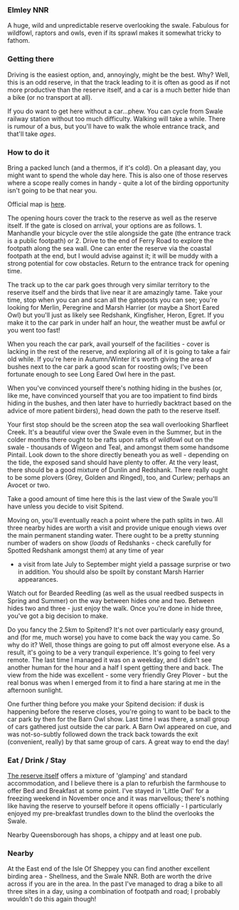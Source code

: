 ### Elmley NNR

A huge, wild and unpredictable reserve overlooking the swale. Fabulous
for wildfowl, raptors and owls, even if its sprawl makes it somewhat
tricky to fathom.

### Getting there

Driving is the easiest option, and, annoyingly, might be the
best. Why? Well, this is an odd reserve, in that the track leading to
it is often as good as if not more productive than the reserve itself,
and a car is a much better hide than a bike (or no transport at
all).

If you do want to get here without a car...phew. You can cycle from
Swale railway station without too much difficulty. Walking will take a
while. There is rumour of a bus, but you'll have to walk the whole
entrance track, and that'll take _ages_.

### How to do it

Bring a packed lunch (and a thermos, if it's cold). On a pleasant day,
you might want to spend the whole day here. This is also one of those
reserves where a scope really comes in handy - quite a lot of the
birding opportunity isn't going to be that near you.

Official map is
[here](https://www.elmleynaturereserve.co.uk/assets/docs/ELMLEY_MAP.pdf).

The opening hours cover the track to the reserve as well as the
reserve itself. If the gate is closed on arrival, your options are as
follows. 1. Manhandle your bicycle over the stile alongside the gate
(the entrance track is a public footpath) or 2. Drive to the end of
Ferry Road to explore the footpath along the sea wall. One can enter
the reserve via the coastal footpath at the end, but I would advise
against it; it will be muddy with a strong potential for cow
obstacles. Return to the entrance track for opening time.

The track up to the car park goes through very similar territory to
the reserve itself and the birds that live near it are amazingly
tame. Take your time, stop when you can and scan all the gateposts you
can see; you're looking for Merlin, Peregrine and Marsh Harrier (or
maybe a Short Eared Owl) but you'll just as likely see Redshank,
Kingfisher, Heron, Egret. If you make it to the car park in under half
an hour, the weather must be awful or you went too fast!

When you reach the car park, avail yourself of the facilities - cover
is lacking in the rest of the reserve, and exploring all of it is
going to take a fair old while. If you're here in Autumn/Winter it's
worth giving the area of bushes next to the car park a good scan for
roosting owls; I've been fortunate enough to see Long Eared Owl here
in the past.

When you've convinced yourself there's nothing hiding in the bushes
(or, like me, have convinced yourself that you are too impatient to
find birds hiding in the bushes, and then later have to hurriedly
backtract based on the advice of more patient birders), head down the
path to the reserve itself.

Your first stop should be the screen atop the sea wall overlooking
Sharfleet Creek. It's a beautiful view over the Swale even in the
Summer, but in the colder months there ought to be rafts upon rafts of
wildfowl out on the swale - thousands of Wigeon and Teal, and amongst
them some handsome Pintail. Look down to the shore directly beneath
you as well - depending on the tide, the exposed sand should have
plenty to offer. At the very least, there should be a good mixture of
Dunlin and Redshank. There really ought to be some plovers (Grey,
Golden and Ringed), too, and Curlew; perhaps an Avocet or two.

Take a good amount of time here this is the last view of the Swale
you'll have unless you decide to visit Spitend.

Moving on, you'll eventually reach a point where the path splits in
two. All three nearby hides are worth a visit and provide unique
enough views over the main permanent standing water. There ought to be
a pretty stunning number of waders on show (_loads_ of Redshanks -
check carefully for Spotted Redshank amongst them) at any time of year
- a visit from late July to September might yield a passage surprise
or two in addition. You should also be spoilt by constant Marsh
Harrier appearances.

Watch out for Bearded Reedling (as well as the usual reedbed suspects
in Spring and Summer) on the way between hides one and two. Between
hides two and three - just enjoy the walk. Once you're done in hide
three, you've got a big decision to make. 

Do you fancy the 2.5km to Spitend? It's not over particularly easy
ground, and (for me, much worse) you have to come back the way you
came. So why do it? Well, those things are going to put off almost
everyone else. As a result, it's going to be a very tranquil
experience. It's going to feel very remote. The last time I managed it
was on a weekday, and I didn't see another human for the hour and a
half I spent getting there and back. The view from the hide was
excellent - some very friendly Grey Plover - but the real bonus was
when I emerged from it to find a hare staring at me in the afternoon
sunlight.

One further thing before you make your Spitend decision: if dusk is
happening before the reserve closes, you're going to want to be back
to the car park by then for the Barn Owl show. Last time I was there,
a small group of cars gathered just outside the car park. A Barn Owl
appeared on cue, and was not-so-subtly followed down the track back
towards the exit (convenient, really) by that same group of cars. A
great way to end the day!

### Eat / Drink / Stay

[The reserve
itself](https://www.elmleynaturereserve.co.uk/stay-at-elmley-accommodation)
offers a mixture of 'glamping' and standard accommodation, and I
believe there is a plan to refurbish the farmhouse to offer Bed and
Breakfast at some point. I've stayed in 'Little Owl' for a freezing
weekend in November once and it was marvellous; there's nothing like
having the reserve to yourself before it opens officially - I
particularly enjoyed my pre-breakfast trundles down to the blind the
overlooks the Swale.

Nearby Queensborough has shops, a chippy and at least one pub.

### Nearby

At the East end of the Isle Of Sheppey you can find another excellent
birding area - Shellness, and the Swale NNR. Both are worth the drive
across if you are in the area. In the past I've managed to drag a bike
to all three sites in a day, using a combination of footpath and road;
I probably wouldn't do this again though!